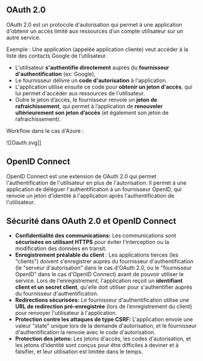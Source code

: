 
## OAuth 2.0

OAuth 2.0 est un protocole d'autorisation qui permet à une application d'obtenir un accès limité aux ressources d’un compte utilisateur sur un autre service.

Exemple : Une application (appelée application cliente) veut accéder à la liste des contacts Google de l’utilisateur.

- L'utilisateur **s'authentifie directement** auprès du **fournisseur d'authentification** (ex: Google),
- Le fournisseur délivre un **code d'autorisation** à l'application.
- L'application utilise ensuite ce code pour **obtenir un jeton d'accès**, qui lui permet d'accéder aux ressources de l'utilisateur.
- Outre le jeton d’accès, le fournisseur renvoie un **jeton de rafraichissement**, qui permet à l’application de **renouveler ultérieurement son jeton d’accès** (et également son jeton de rafraichissement).

Workflow dans le cas d'Azure :

![[Oauth.svg]]

## OpenID Connect

OpenID Connect est une extension de OAuth 2.0 qui permet l'authentification de l'utilisateur en plus de l'autorisation. Il permet à une application de déléguer l'authentification à un fournisseur OpenID, qui renvoie un jeton d'identité à l'application après l'authentification de l'utilisateur.

## Sécurité dans OAuth 2.0 et OpenID Connect

- **Confidentialité des communications:** Les communications sont **sécurisées en utilisant HTTPS** pour éviter l'interception ou la modification des données en transit.
- **Enregistrement préalable du client** : Les applications tierces (les "clients") doivent s'enregistrer auprès du fournisseur d'authentification (le "serveur d'autorisation" dans le cas d'OAuth 2.0, ou le "fournisseur OpenID" dans le cas d'OpenID Connect) avant de pouvoir utiliser le service. Lors de l'enregistrement, l'application reçoit un **identifiant client et un secret client**, qu'elle doit utiliser pour s'authentifier auprès du fournisseur d'authentification.
- **Redirections sécurisées:** Le fournisseur d'authentification utilise une **URL de redirection pré-enregistrée** (lors de l’enregistrement du client) pour renvoyer l'utilisateur à l'application.
- **Protection contre les attaques de type CSRF:** L'application envoie une valeur "state" unique lors de la demande d'autorisation, et le fournisseur d'authentification la renvoie avec le code d'autorisation.
- **Protection des jetons:** Les jetons d'accès, les codes d'autorisation, et les jetons d'identité sont conçus pour être difficiles à deviner et à falsifier, et leur utilisation est limitée dans le temps.